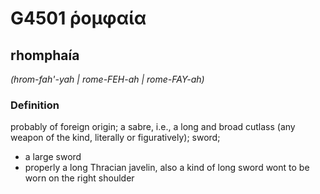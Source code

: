 # G4501 ῥομφαία

## rhomphaía

_(hrom-fah'-yah | rome-FEH-ah | rome-FAY-ah)_

### Definition

probably of foreign origin; a sabre, i.e., a long and broad cutlass (any weapon of the kind, literally or figuratively); sword; 

- a large sword
- properly a long Thracian javelin, also a kind of long sword wont to be worn on the right shoulder
